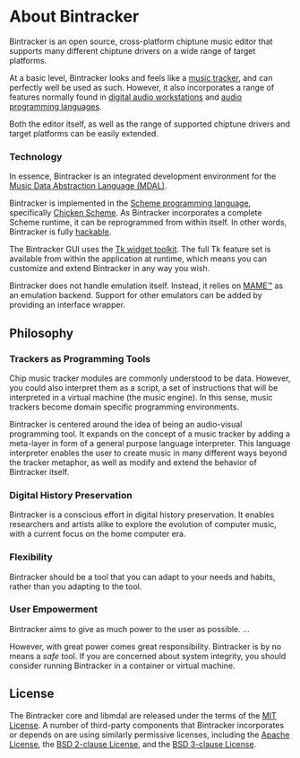 # About Bintracker

Bintracker is an open source, cross-platform chiptune music editor that supports many different chiptune drivers on a wide range of target platforms.

At a basic level, Bintracker looks and feels like a [music tracker](https://en.wikipedia.org/wiki/Tracker_(music_software)), and can perfectly well be used as such. However, it also incorporates a range of features normally found in [digital audio workstations](https://en.wikipedia.org/wiki/Digital_audio_workstation) and [audio programming languages](https://en.wikipedia.org/wiki/Audio_programming_language).

Both the editor itself, as well as the range of supported chiptune drivers and target platforms can be easily extended.


### Technology

In essence, Bintracker is an integrated development environment for the [Music Data Abstraction Language (MDAL)](mdal-introduction.md).

Bintracker is implemented in the [Scheme programming language](https://en.wikipedia.org/wiki/Scheme_(programming_language)), specifically [Chicken Scheme](https://call-cc.org/). As Bintracker incorporates a complete Scheme runtime, it can be reprogrammed from within itself. In other words, Bintracker is fully [hackable](hacking.md).

The Bintracker GUI uses the [Tk widget toolkit](https://en.wikipedia.org/wiki/Tk). The full Tk feature set is available from within the application at runtime, which means you can customize and extend Bintracker in any way you wish.

Bintracker does not handle emulation itself. Instead, it relies on [MAME™](https://www.mamedev.org) as an emulation backend. Support for other emulators can be added by providing an interface wrapper.


## Philosophy

### Trackers as Programming Tools

Chip music tracker modules are commonly understood to be data. However, you could also interpret them as a script, a set of instructions that will be interpreted in a virtual machine (the music engine). In this sense, music trackers become domain specific programming environments.

Bintracker is centered around the idea of being an audio-visual programming tool. It expands on the concept of a music tracker by adding a meta-layer in form of a general purpose language interpreter. This language interpreter enables the user to create music in many different ways beyond the tracker metaphor, as well as modify and extend the behavior of Bintracker itself.

### Digital History Preservation

Bintracker is a conscious effort in digital history preservation. It enables researchers and artists alike to explore the evolution of computer music, with a current focus on the home computer era.

### Flexibility

Bintracker should be a tool that you can adapt to your needs and habits, rather than you adapting to the tool.

### User Empowerment

Bintracker aims to give as much power to the user as possible. ...

However, with great power comes great responsibility. Bintracker is by no means a *safe* tool. If you are concerned about system integrity, you should consider running Bintracker in a container or virtual machine.


## License

The Bintracker core and libmdal are released under the terms of the [MIT License](https://opensource.org/licenses/MIT). A number of third-party components that Bintracker incorporates or depends on are using similarly permissive licenses, including the [Apache License](https://opensource.org/licenses/Apache-2.0), the [BSD 2-clause License](https://opensource.org/licenses/BSD-2-Clause), and the [BSD 3-clause License](https://opensource.org/licenses/BSD-3-Clause).
